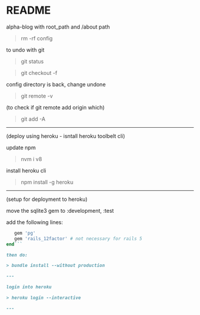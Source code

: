 # README

alpha-blog with root_path and /about path

> rm -rf config

to undo with git

> git status

> git checkout -f

config directory is back, change undone

> git remote -v

(to check if git remote add origin which)

> git add -A

---

(deploy using heroku - isntall heroku toolbelt cli) 

update npm

> nvm i v8

install heroku cli

> npm install -g heroku


---

(setup for deployment to heroku) 

move the sqlite3 gem to :development, :test

add the following lines:
```ruby group :production do
   gem 'pg'
   gem 'rails_12factor' # not necessary for rails 5
end```

then do:

> bundle install --without production

---

login into heroku

> heroku login --interactive

---



